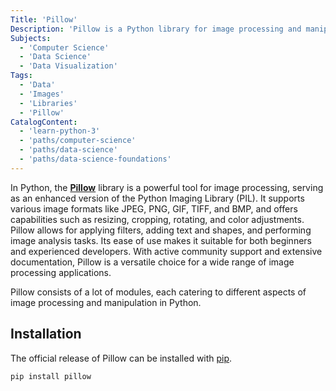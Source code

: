 ```yaml
---
Title: 'Pillow'
Description: 'Pillow is a Python library for image processing and manipulation.'
Subjects:
  - 'Computer Science'
  - 'Data Science'
  - 'Data Visualization'
Tags:
  - 'Data'
  - 'Images'
  - 'Libraries'
  - 'Pillow'
CatalogContent:
  - 'learn-python-3'
  - 'paths/computer-science'
  - 'paths/data-science'
  - 'paths/data-science-foundations'
---
```


In Python, the [**Pillow**](https://pypi.org/project/pillow/) library is a powerful tool for image processing, serving as an enhanced version of the Python Imaging Library (PIL). It supports various image formats like JPEG, PNG, GIF, TIFF, and BMP, and offers capabilities such as resizing, cropping, rotating, and color adjustments. Pillow allows for applying filters, adding text and shapes, and performing image analysis tasks. Its ease of use makes it suitable for both beginners and experienced developers. With active community support and extensive documentation, Pillow is a versatile choice for a wide range of image processing applications.

Pillow consists of a lot of modules, each catering to different aspects of image processing and manipulation in Python.

## Installation

The official release of Pillow can be installed with [pip](https://www.codecademy.com/resources/docs/python/pip).

```py
pip install pillow
```
